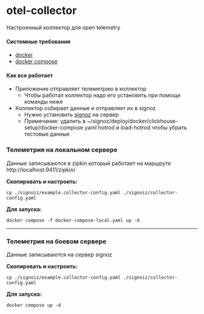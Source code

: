 # otel-collector
Настроенный коллектор для open telemetry

#### Системные требования
- [docker](https://www.digitalocean.com/community/tutorials/how-to-install-and-use-docker-on-ubuntu-20-04-ru)
- [docker compose](https://www.digitalocean.com/community/tutorials/how-to-install-and-use-docker-compose-on-ubuntu-22-04)

#### Как все работает
- Приложение отправляет телеметрию в коллектор
  - Чтобы работал коллектор надо его установить при помощи команды ниже
- Коллектор собирает данные и отправляет их в signoz
  - Нужно установить [signoz](https://signoz.io/docs/install/docker/#install-signoz-using-docker-compose) на сервер
  - Примечание: удалить в ~/signoz/deploy/docker/clickhouse-setup/docker-compose.yaml hotrod и load-hotrod чтобы убрать тестовые данные


### Телеметрия на локальном сервере
Данные записываются в zipkin который работает на маршруте http://localhost:9411/zipkin/

**Скопировать и настроить:**
```shell
cp ./signoiz/example.collector-config.yaml ./signoiz/collector-config.yaml
```

**Для запуска:**
```shell
docker compose -f docker-compose-local.yaml up -d
```

---

### Телеметрия на боевом сервере
Данные записываются на сервер signoz

**Скопировать и настроить:**
```shell
cp ./signoiz/example.collector-config.yaml ./signoiz/collector-config.yaml
```

**Для запуска:**
```shell
docker compose up -d
```


